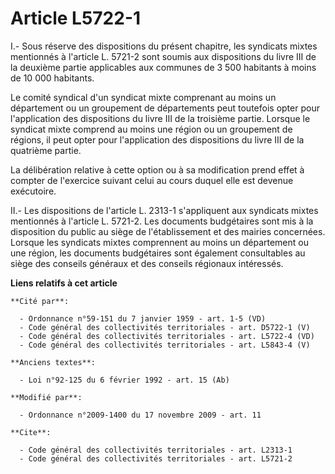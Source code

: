 # Article L5722-1

I.- Sous réserve des dispositions du présent chapitre, les syndicats mixtes mentionnés à l'article L. 5721-2 sont soumis aux
dispositions du livre III de la deuxième partie applicables aux communes de 3 500 habitants à moins de 10 000 habitants. 

Le comité syndical d'un syndicat mixte comprenant au moins un département ou un groupement de départements peut toutefois
opter pour l'application des dispositions du livre III de la troisième partie. Lorsque le syndicat mixte comprend au moins
une région ou un groupement de régions, il peut opter pour l'application des dispositions du livre III de la quatrième
partie. 

La délibération relative à cette option ou à sa modification prend effet à compter de l'exercice suivant celui au cours
duquel elle est devenue exécutoire. 

II.- Les dispositions de l'article L. 2313-1 s'appliquent aux syndicats mixtes mentionnés à l'article L. 5721-2. Les
documents budgétaires sont mis à la disposition du public au siège de l'établissement et des mairies concernées. Lorsque les
syndicats mixtes comprennent au moins un département ou une région, les documents budgétaires sont également consultables au
siège des conseils généraux et des conseils régionaux intéressés.

**Liens relatifs à cet article**

	**Cité par**:

	  - Ordonnance n°59-151 du 7 janvier 1959 - art. 1-5 (VD)
	  - Code général des collectivités territoriales - art. D5722-1 (V)
	  - Code général des collectivités territoriales - art. L5722-4 (VD)
	  - Code général des collectivités territoriales - art. L5843-4 (V)

	**Anciens textes**:

	  - Loi n°92-125 du 6 février 1992 - art. 15 (Ab)

	**Modifié par**:

	  - Ordonnance n°2009-1400 du 17 novembre 2009 - art. 11

	**Cite**:

	  - Code général des collectivités territoriales - art. L2313-1
	  - Code général des collectivités territoriales - art. L5721-2

